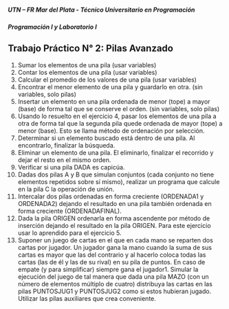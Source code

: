 ##### UTN – FR Mar del Plata - Técnico Universitario en Programación

##### Programación I y Laboratorio I

## Trabajo Práctico N° 2: Pilas Avanzado

1. Sumar los elementos de una pila (usar variables)
2. Contar los elementos de una pila (usar variables)
3. Calcular el promedio de los valores de una pila (usar variables)
4. Encontrar el menor elemento de una pila y guardarlo en otra. (sin variables, solo pilas)
5. Insertar un elemento en una pila ordenada de menor (tope) a mayor (base) de forma tal
que se conserve el orden. (sin variables, solo pilas)
6. Usando lo resuelto en el ejercicio 4, pasar los elementos de una pila a otra de forma tal que
la segunda pila quede ordenada de mayor (tope) a menor (base). Esto se llama método de
ordenación por selección.
7. Determinar si un elemento buscado está dentro de una pila. Al encontrarlo, finalizar la
búsqueda.
8. Eliminar un elemento de una pila. El eliminarlo, finalizar el recorrido y dejar el resto en el
mismo orden.
9. Verificar si una pila DADA es capicúa.
10. Dadas dos pilas A y B que simulan conjuntos (cada conjunto no tiene elementos repetidos
sobre sí mismo), realizar un programa que calcule en la pila C la operación de unión.
11. Intercalar dos pilas ordenadas en forma creciente (ORDENADA1 y ORDENADA2) dejando
el resultado en una pila también ordenada en forma creciente (ORDENADAFINAL).
12. Dada la pila ORIGEN ordenarla en forma ascendente por método de inserción dejando el
resultado en la pila ORIGEN. Para este ejercicio usar lo aprendido para el ejercicio 5.
13. Suponer un juego de cartas en el que en cada mano se reparten dos cartas por jugador. Un
jugador gana la mano cuando la suma de sus cartas es mayor que las del contrario y al
hacerlo coloca todas las cartas (las de él y las de su rival) en su pila de puntos. En caso de
empate (y para simplificar) siempre gana el jugador1. Simular la ejecución del juego de tal
manera que dada una pila MAZO (con un número de elementos múltiplo de cuatro)
distribuya las cartas en las pilas PUNTOSJUG1 y PUNTOSJUG2 como si estos hubieran
jugado. Utilizar las pilas auxiliares que crea conveniente.
